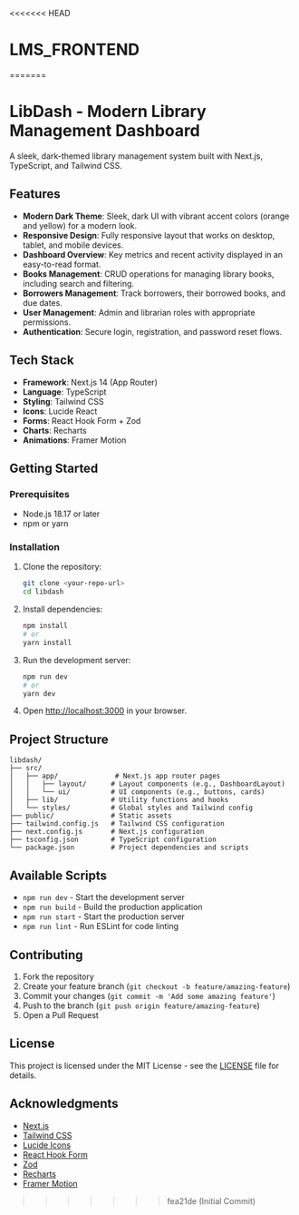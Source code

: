 <<<<<<< HEAD
# LMS_FRONTEND
=======
# LibDash - Modern Library Management Dashboard

A sleek, dark-themed library management system built with Next.js, TypeScript, and Tailwind CSS.

## Features

- **Modern Dark Theme**: Sleek, dark UI with vibrant accent colors (orange and yellow) for a modern look.
- **Responsive Design**: Fully responsive layout that works on desktop, tablet, and mobile devices.
- **Dashboard Overview**: Key metrics and recent activity displayed in an easy-to-read format.
- **Books Management**: CRUD operations for managing library books, including search and filtering.
- **Borrowers Management**: Track borrowers, their borrowed books, and due dates.
- **User Management**: Admin and librarian roles with appropriate permissions.
- **Authentication**: Secure login, registration, and password reset flows.

## Tech Stack

- **Framework**: Next.js 14 (App Router)
- **Language**: TypeScript
- **Styling**: Tailwind CSS
- **Icons**: Lucide React
- **Forms**: React Hook Form + Zod
- **Charts**: Recharts
- **Animations**: Framer Motion

## Getting Started

### Prerequisites

- Node.js 18.17 or later
- npm or yarn

### Installation

1. Clone the repository:
   ```bash
   git clone <your-repo-url>
   cd libdash
   ```

2. Install dependencies:
   ```bash
   npm install
   # or
   yarn install
   ```

3. Run the development server:
   ```bash
   npm run dev
   # or
   yarn dev
   ```

4. Open [http://localhost:3000](http://localhost:3000) in your browser.

## Project Structure

```
libdash/
├── src/
│   ├── app/              # Next.js app router pages
│   │   ├── layout/      # Layout components (e.g., DashboardLayout)
│   │   └── ui/          # UI components (e.g., buttons, cards)
│   ├── lib/             # Utility functions and hooks
│   └── styles/          # Global styles and Tailwind config
├── public/              # Static assets
├── tailwind.config.js   # Tailwind CSS configuration
├── next.config.js       # Next.js configuration
├── tsconfig.json        # TypeScript configuration
└── package.json         # Project dependencies and scripts
```

## Available Scripts

- `npm run dev` - Start the development server
- `npm run build` - Build the production application
- `npm run start` - Start the production server
- `npm run lint` - Run ESLint for code linting

## Contributing

1. Fork the repository
2. Create your feature branch (`git checkout -b feature/amazing-feature`)
3. Commit your changes (`git commit -m 'Add some amazing feature'`)
4. Push to the branch (`git push origin feature/amazing-feature`)
5. Open a Pull Request

## License

This project is licensed under the MIT License - see the [LICENSE](LICENSE) file for details.

## Acknowledgments

- [Next.js](https://nextjs.org/)
- [Tailwind CSS](https://tailwindcss.com/)
- [Lucide Icons](https://lucide.dev/)
- [React Hook Form](https://react-hook-form.com/)
- [Zod](https://zod.dev/)
- [Recharts](https://recharts.org/)
- [Framer Motion](https://www.framer.com/motion/)
>>>>>>> fea21de (Initial Commit)
